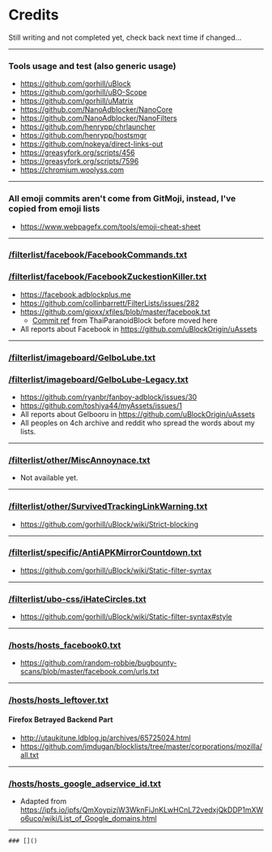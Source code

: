 # Credits
Still writing and not completed yet, check back next time if changed...
- - - - -
### Tools usage and test (also generic usage)
- https://github.com/gorhill/uBlock
- https://github.com/gorhill/uBO-Scope
- https://github.com/gorhill/uMatrix
- https://github.com/NanoAdblocker/NanoCore
- https://github.com/NanoAdblocker/NanoFilters
- https://github.com/henrypp/chrlauncher
- https://github.com/henrypp/hostsmgr
- https://github.com/nokeya/direct-links-out
- https://greasyfork.org/scripts/456
- https://greasyfork.org/scripts/7596
- https://chromium.woolyss.com
- - - - -
### All emoji commits aren't come from GitMoji, instead, I've copied from emoji lists
- https://www.webpagefx.com/tools/emoji-cheat-sheet
- - - - -
### [/filterlist/facebook/FacebookCommands.txt](https://github.com/kowith337/PersonalFilterListCollection/blob/master/filterlist/facebook/FacebookCommands.txt)
### [/filterlist/facebook/FacebookZuckestionKiller.txt](https://github.com/kowith337/PersonalFilterListCollection/blob/master/filterlist/facebook/FacebookZuckestionKiller.txt)
- https://facebook.adblockplus.me
- https://github.com/collinbarrett/FilterLists/issues/282
- https://github.com/gioxx/xfiles/blob/master/facebook.txt
  - [Commit ref](https://github.com/kowith337/ThaiParanoidBlock/commit/d95b9e4f1c323e44327c5fb92231b7f461e85b53) from ThaiParanoidBlock before moved here
- All reports about Facebook in https://github.com/uBlockOrigin/uAssets
- - - - -
### [/filterlist/imageboard/GelboLube.txt](https://github.com/kowith337/PersonalFilterListCollection/blob/master/filterlist/imageboard/GelboLube.txt)
### [/filterlist/imageboard/GelboLube-Legacy.txt](https://github.com/kowith337/PersonalFilterListCollection/blob/master/filterlist/imageboard/GelboLube-Legacy.txt)
- https://github.com/ryanbr/fanboy-adblock/issues/30
- https://github.com/toshiya44/myAssets/issues/1
- All reports about Gelbooru in https://github.com/uBlockOrigin/uAssets
- All peoples on 4ch archive and reddit who spread the words about my lists.
- - - - -
### [/filterlist/other/MiscAnnoynace.txt](https://github.com/kowith337/PersonalFilterListCollection/blob/master/filterlist/other/MiscAnnoynace.txt)
- Not available yet.
- - - - -
### [/filterlist/other/SurvivedTrackingLinkWarning.txt](https://github.com/kowith337/PersonalFilterListCollection/blob/master/filterlist/other/SurvivedTrackingLinkWarning.txt)
- https://github.com/gorhill/uBlock/wiki/Strict-blocking
- - - - -
### [/filterlist/specific/AntiAPKMirrorCountdown.txt](https://github.com/kowith337/PersonalFilterListCollection/blob/master/filterlist/specific/AntiAPKMirrorCountdown.txt)
- https://github.com/gorhill/uBlock/wiki/Static-filter-syntax
- - - - -
### [/filterlist/ubo-css/iHateCircles.txt](https://github.com/kowith337/PersonalFilterListCollection/blob/master/filterlist/ubo-css/iHateCircles.txt)
- https://github.com/gorhill/uBlock/wiki/Static-filter-syntax#style
- - - - -
### [/hosts/hosts_facebook0.txt](https://github.com/kowith337/PersonalFilterListCollection/blob/master/hosts/hosts_facebook0.txt)
- https://github.com/random-robbie/bugbounty-scans/blob/master/facebook.com/urls.txt
- - - - -
### [/hosts/hosts_leftover.txt](https://github.com/kowith337/PersonalFilterListCollection/blob/master/hosts/hosts_leftover.txt)
#### Firefox Betrayed Backend Part
- http://utaukitune.ldblog.jp/archives/65725024.html
- https://github.com/jmdugan/blocklists/tree/master/corporations/mozilla/all.txt
- - - - -
### [/hosts/hosts_google_adservice_id.txt](https://github.com/kowith337/PersonalFilterListCollection/blob/master/hosts/hosts_google_adservice_id.txt)
- Adapted from https://ipfs.io/ipfs/QmXoypizjW3WknFiJnKLwHCnL72vedxjQkDDP1mXWo6uco/wiki/List_of_Google_domains.html
- - - - -
`### []()`